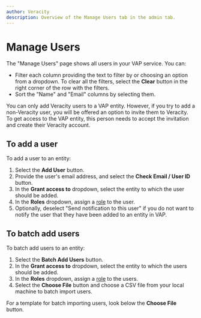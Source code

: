 ```yaml
---
author: Veracity
description: Overview of the Manage Users tab in the admin tab.
---
```


# Manage Users

The "Manage Users" page shows all users in your VAP service. You can:
* Filter each column providing the text to filter by or choosing an option from a dropdown. To clear all the filters, select the **Clear** button in the right corner of the row with the filters.
* Sort the "Name" and "Email" columns by selecting them.

You can only add Veracity users to a VAP entity. However, if you try to add a non-Veracity user, you will be offered an option to invite them to Veracity. To get access to the VAP entity, this person needs to accept the invitation and create their Veracity account.

## To add a user

To add a user to an entity:
1. Select the **Add User** button.
2. Provide the user's email address, and select the **Check Email / User ID** button.
3. In the **Grant access to** dropdown, select the entity to which the user should be added.
4. In the **Roles** dropdown, assign a [role](userroles.md) to the user.
5. Optionally, deselect "Send notification to this user" if you do not want to notify the user that they have been added to an entity in VAP.

## To batch add users

To batch add users to an entity:
1. Select the **Batch Add Users** button.
2. In the **Grant access to** dropdown, select the entity to which the users should be added.
3. In the **Roles** dropdown, assign a [role](userroles.md) to the users.
4. Select the **Choose File** button and choose a CSV file from your local machine to batch import users.

For a template for batch importing users, look below the **Choose File** button.